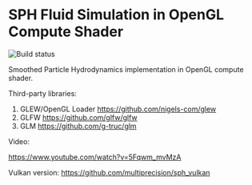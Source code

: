 # SPH Fluid Simulation in OpenGL Compute Shader

![Build status](https://ci.appveyor.com/api/projects/status/bdmh929h1m7ir32l/branch/master?svg=true)

Smoothed Particle Hydrodynamics implementation in OpenGL compute shader.

Third-party libraries:

1. GLEW/OpenGL Loader https://github.com/nigels-com/glew
2. GLFW https://github.com/glfw/glfw
3. GLM https://github.com/g-truc/glm

Video: 

https://www.youtube.com/watch?v=5Fqwm_mvMzA

Vulkan version: 
https://github.com/multiprecision/sph_vulkan
